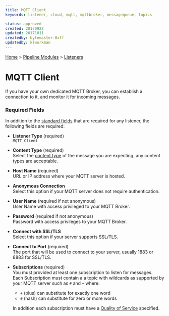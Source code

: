 ```yaml
---
title: MQTT Client
keywords: listener, cloud, mqtt, mqttbroker, messagequeue, topics

status: approved
created: 20170922
updated: 20171011
createdby: bytemaster-0xff
updatedby: klworkman
---
```

[Home](../../Index.md) > [Pipeline Modules](../Index.md) > [Listeners](../Listener.md)

# MQTT Client

If you have your own dedicated MQTT Broker, you can establish a connection to it, and monitor it for incoming messages.

### Required Fields

In addition to the [standard fields](../../Topics/StandardFields.md) that are required for any listener, the following fields are required:

* **Listener Type** (required)     
`MQTT Client`

* **Content Type** (required)   
Select the [content type](../../Messaging/ContentTypes.md) of the message you are expecting, any content types are acceptable.

* **Host Name** (required)     
URL or IP address where your MQTT server is hosted.

* **Anonymous Connection**     
Select this option if your MQTT server does not require authentication.

* **User Name**  (required if not anonymous)     
User Name with access privileged to your MQTT Broker.

* **Password** (required if not anonymous)      
Password with access privileges to your MQTT Broker.

* **Connect with SSL/TLS**     
Select this option if your server supports SSL/TLS.

* **Connect to Port** (required)  
The port that will be used to connect to your server, usually 1883 or 8883 for SSL/TLS.

* **Subscriptions** (required)  
You must provided at least one subscription to listen for messages.  
Each Subscription must contain a a topic with wildcards as supported by your MQTT server such as `#` and `+` where:
  * `+` (plus) can substitute for exactly one word
  * `#` (hash) can substitute for zero or more words  
 
  In addition each subscription must have a [Quality of Service](https://www.hivemq.com/blog/mqtt-essentials-part-6-mqtt-quality-of-service-levels) specified.



